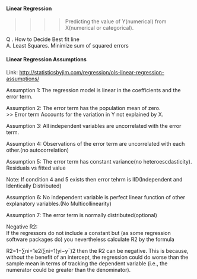 #### Linear Regression  
>>>> Predicting the value of Y(numerical) from X(numerical or categorical).  

Q . How to Decide Best fit line  
A. Least Squares. Minimize sum of squared errors  

#### Linear Regression Assumptions  
Link: http://statisticsbyjim.com/regression/ols-linear-regression-assumptions/  

Assumption 1: The regression model is linear in the coefficients and the error term. 

Assumption 2: The error term has the population mean of zero.  
              >> Error term Accounts for the variation in Y not explained by X.  
              
Assumption 3: All independent variables are uncorrelated with the error term.  

Assumption 4: Observations of the error term are uncorrelated with each other.(no autocorrelation)  

Assumption 5: The error term has constant variance(no heteroescdasticity). Residuals vs fitted value  

Note: If condition 4 and 5 exists then error tehrm is IID(Independent and Identically Distributed)  

Assumption 6: No independent variable is perfect linear function of other explanatory variables.(No Multicollinearity)  

Assumption 7: The error term is normally distributed(optional)  


Negative R2:  
If the regressors do not include a constant but (as some regression software packages do) you nevertheless calculate R2 by the formula

R2=1−∑ni=1e2i∑ni=1(yi−y¯)2
then the R2 can be negative. This is because, without the benefit of an intercept, the regression could do worse than the sample mean in terms of tracking the dependent variable (i.e., the numerator could be greater than the denominator).
